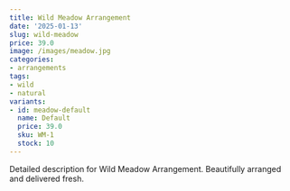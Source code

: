 ```yaml
---
title: Wild Meadow Arrangement
date: '2025-01-13'
slug: wild-meadow
price: 39.0
image: /images/meadow.jpg
categories:
- arrangements
tags:
- wild
- natural
variants:
- id: meadow-default
  name: Default
  price: 39.0
  sku: WM-1
  stock: 10
---
```


Detailed description for Wild Meadow Arrangement. Beautifully arranged and delivered fresh.
